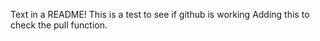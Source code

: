 Text in a README!
This is a test to see if github is working
Adding this to check the pull function. 
